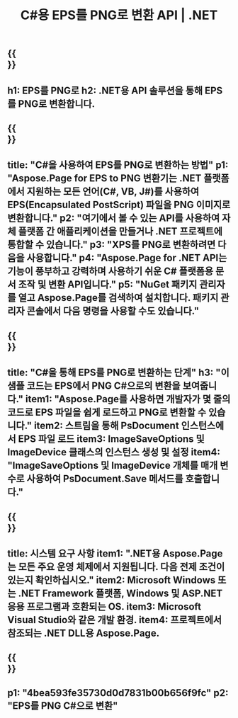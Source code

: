﻿---
translation: true
template: /_templates/_conversion-child-net.md
title: C#용 EPS를 PNG로 변환 API |  .NET
url: /net/conversion/eps-to-png/
description: EPS를 PNG C#으로 변환하기 위한 샘플 코드입니다. VB.NET, Asp.NET 또는 모든 .NET 기반 응용 프로그램 내에서 배치 EPS 파일을 PNG로 변환하는 API 예제 코드를 사용합니다.
informat: EPS
outformat: PNG
otherformats: XPS PS
---

{{<section banner>}}
---
h1: EPS를 PNG로
h2: .NET용 API 솔루션을 통해 EPS를 PNG로 변환합니다.
---

{{<section overview>}}
---
title: "C#을 사용하여 EPS를 PNG로 변환하는 방법"
p1: "Aspose.Page for EPS to PNG 변환기는 .NET 플랫폼에서 지원하는 모든 언어(C#, VB, J#)를 사용하여 EPS(Encapsulated PostScript) 파일을 PNG 이미지로 변환합니다."
p2: "여기에서 볼 수 있는 API를 사용하여 자체 플랫폼 간 애플리케이션을 만들거나 .NET 프로젝트에 통합할 수 있습니다."
p3: "XPS를 PNG로 변환하려면 다음을 사용합니다."
p4: "Aspose.Page for .NET API는 기능이 풍부하고 강력하며 사용하기 쉬운 C# 플랫폼용 문서 조작 및 변환 API입니다."
p5: "NuGet 패키지 관리자를 열고 Aspose.Page를 검색하여 설치합니다. 패키지 관리자 콘솔에서 다음 명령을 사용할 수도 있습니다."
---

{{<section feature1>}}
---
title: "C#을 통해 EPS를 PNG로 변환하는 단계"
h3: "이 샘플 코드는 EPS에서 PNG C#으로의 변환을 보여줍니다."
item1: "Aspose.Page를 사용하면 개발자가 몇 줄의 코드로 EPS 파일을 쉽게 로드하고 PNG로 변환할 수 있습니다."
item2: 스트림을 통해 PsDocument 인스턴스에서 EPS 파일 로드
item3: ImageSaveOptions 및 ImageDevice 클래스의 인스턴스 생성 및 설정
item4: "ImageSaveOptions 및 ImageDevice 개체를 매개 변수로 사용하여 PsDocument.Save 메서드를 호출합니다."
---

{{<section feature2>}}
---
title: 시스템 요구 사항
item1: ".NET용 Aspose.Page는 모든 주요 운영 체제에서 지원됩니다. 다음 전제 조건이 있는지 확인하십시오."
item2: Microsoft Windows 또는 .NET Framework 플랫폼, Windows 및 ASP.NET 응용 프로그램과 호환되는 OS.
item3: Microsoft Visual Studio와 같은 개발 환경.
item4: 프로젝트에서 참조되는 .NET DLL용 Aspose.Page.
---

{{<section gist>}}
---
p1: "4bea593fe35730d0d7831b00b656f9fc"
p2: "EPS를 PNG C#으로 변환"
---

